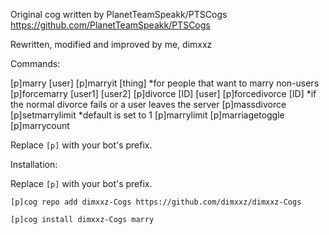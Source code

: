 Original cog written by PlanetTeamSpeakk/PTSCogs https://github.com/PlanetTeamSpeakk/PTSCogs

Rewritten, modified and improved by me, dimxxz

Commands:

[p]marry [user]
[p]marryit [thing]				*for people that want to marry non-users
[p]forcemarry [user1] [user2]
[p]divorce [ID] [user]
[p]forcedivorce [ID]			*if the normal divorce fails or a user leaves the server
[p]massdivorce
[p]setmarrylimit				*default is set to 1
[p]marrylimit
[p]marriagetoggle
[p]marrycount


Replace `[p]` with your bot's prefix.


Installation:

Replace `[p]` with your bot's prefix.
```
[p]cog repo add dimxxz-Cogs https://github.com/dimxxz/dimxxz-Cogs
```
```
[p]cog install dimxxz-Cogs marry
```